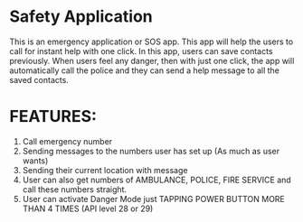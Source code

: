 # Safety Application
This is an emergency application or SOS app. This app will help the users to call for instant help with one click. In this app, users can save contacts previously. When users feel any danger, then with just one click, the app will automatically call the police and they can send a help message to all the saved contacts.


# FEATURES:

1. Call emergency number 
2. Sending messages to the numbers user has set up (As much as user wants)
3. Sending their current location with message
4. User can also get numbers of AMBULANCE, POLICE, FIRE SERVICE and call these numbers straight.
5. User can activate Danger Mode just TAPPING POWER BUTTON MORE THAN 4 TIMES (API level 28 or 29)
